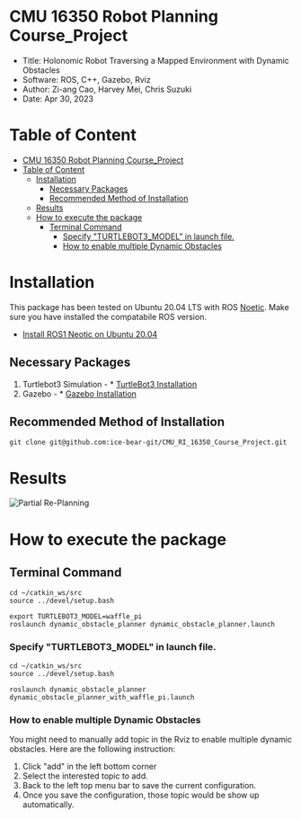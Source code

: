 # CMU 16350 Robot Planning Course_Project
* Title: Holonomic Robot Traversing a Mapped Environment with Dynamic Obstacles  
* Software: ROS, C++, Gazebo, Rviz  
* Author: Zi-ang Cao, Harvey Mei, Chris Suzuki  
* Date: Apr 30, 2023

# Table of Content
- [CMU 16350 Robot Planning Course\_Project](#cmu-16350-robot-planning-course_project)
- [Table of Content](#table-of-content)
  - [Installation](#installation) 
    - [Necessary Packages](#necessary-packages)
    - [Recommended Method of Installation](#recommended-method-of-installation) 
  - [Results](#results)
  - [How to execute the package](#how-to-execute-the-package)
    - [Terminal Command](#terminal-command)
      - [Specify "TURTLEBOT3\_MODEL" in launch file.](#specify-turtlebot3_model-in-launch-file)
      - [How to enable multiple Dynamic Obstacles](#how-to-enable-multiple-dynamic-obstacles)


# Installation
This package has been tested on Ubuntu 20.04 LTS with ROS [Noetic](http://wiki.ros.org/noetic). Make sure you have
installed the compatabile ROS version.
* [Install ROS1 Neotic on Ubuntu 20.04](https://wiki.ros.org/noetic/Installation/Ubuntu)

## Necessary Packages
1. Turtlebot3 Simulation - * [TurtleBot3 Installation](https://emanual.robotis.com/docs/en/platform/turtlebot3/quick-start/) 
2. Gazebo - * [Gazebo Installation](https://classic.gazebosim.org/tutorials?tut=ros_overview)

## Recommended Method of Installation
```Shell
git clone git@github.com:ice-bear-git/CMU_RI_16350_Course_Project.git
```

# Results
<img src="/results.png" title="Partial Re-Planning">

# How to execute the package
## Terminal Command
```Shell
cd ~/catkin_ws/src
source ../devel/setup.bash

export TURTLEBOT3_MODEL=waffle_pi
roslaunch dynamic_obstacle_planner dynamic_obstacle_planner.launch
```

### Specify "TURTLEBOT3_MODEL" in launch file.
```Shell
cd ~/catkin_ws/src
source ../devel/setup.bash

roslaunch dynamic_obstacle_planner dynamic_obstacle_planner_with_waffle_pi.launch
```

### How to enable multiple Dynamic Obstacles
You might need to manually add topic in the Rviz to enable multiple dynamic obstacles. Here are the following instruction:
1. Click "add" in the left bottom corner
2. Select the interested topic to add.
3. Back to the left top menu bar to save the current configuration.
4. Once you save the configuration, those topic would be show up automatically.

